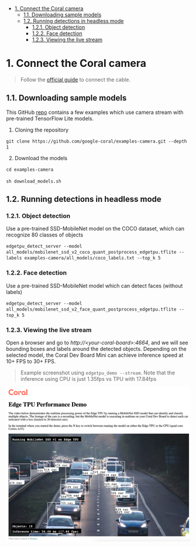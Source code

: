 - [1. Connect the Coral camera](#1-connect-the-coral-camera)
  - [1.1. Downloading sample models](#11-downloading-sample-models)
  - [1.2. Running detections in headless mode](#12-running-detections-in-headless-mode)
    - [1.2.1. Object detection](#121-object-detection)
    - [1.2.2. Face detection](#122-face-detection)
    - [1.2.3. Viewing the live stream](#123-viewing-the-live-stream)

# 1. Connect the Coral camera
> Follow the [official guide](https://www.coral.ai/docs/dev-board-mini/camera/#connect-the-coral-camera) to connect the cable.

## 1.1. Downloading sample models

This GitHub [repo](https://github.com/google-coral/examples-camera) contains a few examples which use camera stream with pre-trained TensorFlow Lite models.

1. Cloning the repository
```
git clone https://github.com/google-coral/examples-camera.git --depth 1
```

2. Download the models
```
cd examples-camera

sh download_models.sh
```

## 1.2. Running detections in headless mode

### 1.2.1. Object detection

Use a pre-trained SSD-MobileNet model on the COCO dataset, which can recognize 80 classes of objects
```
edgetpu_detect_server --model all_models/mobilenet_ssd_v2_coco_quant_postprocess_edgetpu.tflite --labels examples-camera/all_models/coco_labels.txt --top_k 5
```

### 1.2.2. Face detection

Use a pre-trained SSD-MobileNet model which can detect faces (without labels)
```
edgetpu_detect_server --model all_models/mobilenet_ssd_v2_face_quant_postprocess_edgetpu.tflite --top_k 5
```

### 1.2.3. Viewing the live stream

Open a browser and go to *http://\<your-coral-board\>:4664*, and we will see bounding boxes and labels around the detected objects. Depending on the selected model, the Coral Dev Board Mini can achieve inference speed at 10+ FPS to 30+ FPS.

> Example screenshot using `edgetpu_demo --stream`. Note that the inference using CPU is just 1.35fps vs TPU with 17.84fps

![Object detection demo](img/object_detection_demo.png)
